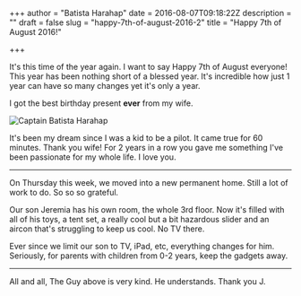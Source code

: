 +++
author = "Batista Harahap"
date = 2016-08-07T09:18:22Z
description = ""
draft = false
slug = "happy-7th-of-august-2016-2"
title = "Happy 7th of August 2016!"

+++


It's this time of the year again. I want to say Happy 7th of August everyone! This year has been nothing short of a blessed year. It's incredible how just 1 year can have so many changes yet it's only a year.

I got the best birthday present **ever** from my wife.

![Captain Batista Harahap](https://media.pathcdn.net/dn/path_classic/photos2/b8ece90e-50e8-4ff7-aba2-8d8297a1a3c3/2x.jpg)

It's been my dream since I was a kid to be a pilot. It came true for 60 minutes. Thank you wife! For 2 years in a row you gave me something I've been passionate for my whole life. I love you.

---

On Thursday this week, we moved into a new permanent home. Still a lot of work to do. So so so grateful.

Our son Jeremia has his own room, the whole 3rd floor. Now it's filled with all of his toys, a tent set, a really cool but a bit hazardous slider and an aircon that's struggling to keep us cool. No TV there.

Ever since we limit our son to TV, iPad, etc, everything changes for him. Seriously, for parents with children from 0-2 years, keep the gadgets away.

---

All and all, The Guy above is very kind. He understands. Thank you J.